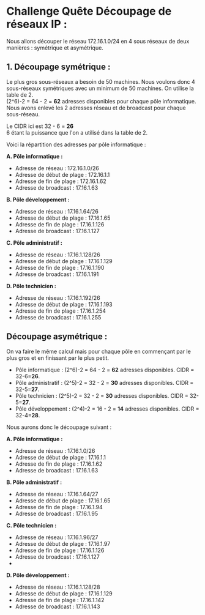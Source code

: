 # Challenge Quête Découpage de réseaux IP : 

Nous allons découper le réseau 172.16.1.0/24 en 4 sous réseaux de deux manières : symétrique et asymétrique.  

## 1. Découpage symétrique : 

Le plus gros sous-réseaux a besoin de 50 machines. Nous voulons donc 4 sous-réseaux symétriques avec un minimum de 50 machines. On utilise la table de 2.    
(2^6)-2 = 64 - 2 = **62** adresses disponibles pour chaque pôle informatique. Nous avons enlevé les 2 adresses réseau et de broadcast pour chaque sous-réseau.  

Le CIDR ici est 32 - 6 = **26**  
6 étant la puissance que l'on a utilisé dans la table de 2.

Voici la répartition des adresses par pôle informatique :   

**A. Pôle informatique :**   
- Adresse de réseau : 172.16.1.0/26
- Adresse de début de plage : 172.16.1.1 
- Adresse de fin de plage : 172.16.1.62
- Adresse de broadcast : 17.16.1.63

**B. Pôle développement :** 
- Adresse de réseau : 17.16.1.64/26
- Adresse de début de plage : 17.16.1.65
- Adresse de fin de plage : 17.16.1.126
- Adresse de broadcast : 17.16.1.127

**C. Pôle administratif :**
- Adresse de réseau : 17.16.1.128/26
- Adresse de début de plage : 17.16.1.129
- Adresse de fin de plage : 17.16.1.190
- Adresse de broadcast : 17.16.1.191

**D. Pôle technicien :** 
- Adresse de réseau : 17.16.1.192/26
- Adresse de début de plage : 17.16.1.193
- Adresse de fin de plage : 17.16.1.254
- Adresse de broadcast : 17.16.1.255


## Découpage asymétrique : 

On va faire le même calcul mais pour chaque pôle en commençant par le plus gros et en finissant par le plus petit.  
- Pôle informatique : (2^6)-2 = 64 - 2 = **62** adresses disponibles. CIDR = 32-6=**26**.
- Pôle administratif : (2^5)-2 = 32 - 2 = **30** adresses disponibles. CIDR = 32-5=**27**.
- Pôle technicien : (2^5)-2 = 32 - 2 = **30** adresses disponibles. CIDR = 32-5=**27**.
- Pôle développement : (2^4)-2 = 16 - 2 = **14** adresses disponibles. CIDR = 32-4=**28**.

Nous aurons donc le découpage suivant : 

**A. Pôle informatique :**   
- Adresse de réseau : 17.16.1.0/26
- Adresse de début de plage : 17.16.1.1
- Adresse de fin de plage : 17.16.1.62
- Adresse de broadcast : 17.16.1.63

**B. Pôle administratif :**
- Adresse de réseau : 17.16.1.64/27
- Adresse de début de plage : 17.16.1.65
- Adresse de fin de plage : 17.16.1.94
- Adresse de broadcast : 17.16.1.95

**C. Pôle technicien :** 
- Adresse de réseau : 17.16.1.96/27
- Adresse de début de plage : 17.16.1.97
- Adresse de fin de plage : 17.16.1.126
- Adresse de broadcast : 17.16.1.127
- 
**D. Pôle développement :** 
- Adresse de réseau : 17.16.1.128/28
- Adresse de début de plage : 17.16.1.129
- Adresse de fin de plage : 17.16.1.142
- Adresse de broadcast : 17.16.1.143



  
